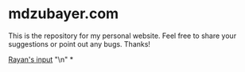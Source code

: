 # mdzubayer.com
This is the repository for my personal website. Feel free to share your suggestions or point out any bugs. Thanks!

[Rayan's input](https://www.youtube.com/) "\n"
*
